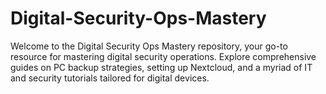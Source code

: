 # Digital-Security-Ops-Mastery
Welcome to the Digital Security Ops Mastery repository, your go-to resource for mastering digital security operations. Explore comprehensive guides on PC backup strategies, setting up Nextcloud, and a myriad of IT and security tutorials tailored for digital devices.
